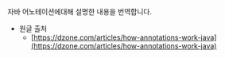 자바 어노테이션에대해 설명한 내용을 번역합니다.

+ 원글 출처 
  + [https://dzone.com/articles/how-annotations-work-java](https://dzone.com/articles/how-annotations-work-java)




